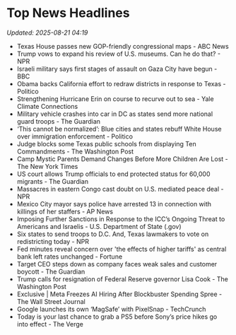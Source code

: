 # Top News Headlines

_Updated: 2025-08-21 04:19_

- Texas House passes new GOP-friendly congressional maps - ABC News
- Trump vows to expand his review of U.S. museums. Can he do that? - NPR
- Israeli military says first stages of assault on Gaza City have begun - BBC
- Obama backs California effort to redraw districts in response to Texas - Politico
- Strengthening Hurricane Erin on course to recurve out to sea - Yale Climate Connections
- Military vehicle crashes into car in DC as states send more national guard troops - The Guardian
- ‘This cannot be normalized’: Blue cities and states rebuff White House over immigration enforcement - Politico
- Judge blocks some Texas public schools from displaying Ten Commandments - The Washington Post
- Camp Mystic Parents Demand Changes Before More Children Are Lost - The New York Times
- US court allows Trump officials to end protected status for 60,000 migrants - The Guardian
- Massacres in eastern Congo cast doubt on U.S. mediated peace deal - NPR
- Mexico City mayor says police have arrested 13 in connection with killings of her staffers - AP News
- Imposing Further Sanctions in Response to the ICC’s Ongoing Threat to Americans and Israelis - U.S. Department of State (.gov)
- Six states to send troops to D.C. And, Texas lawmakers to vote on redistricting today - NPR
- Fed minutes reveal concern over 'the effects of higher tariffs' as central bank left rates unchanged - Fortune
- Target CEO steps down as company faces weak sales and customer boycott - The Guardian
- Trump calls for resignation of Federal Reserve governor Lisa Cook - The Washington Post
- Exclusive | Meta Freezes AI Hiring After Blockbuster Spending Spree - The Wall Street Journal
- Google launches its own ‘MagSafe’ with PixelSnap - TechCrunch
- Today is your last chance to grab a PS5 before Sony’s price hikes go into effect - The Verge